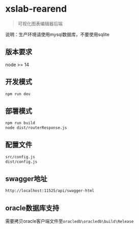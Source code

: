 # xslab-rearend
> 可视化图表编辑器后端

说明：生产环境请使用mysql数据库，不要使用sqlite

## 版本要求
node >= 14

## 开发模式
```bash
npm run dev
```

## 部署模式
```bash
npm run build
node dist/routerResponse.js
```

## 配置文件
```bash
src/config.js
dist/config.js
```

## swagger地址
```bash
http://localhost:11525/api/swagger-html
```



## oracle数据库支持
需要拷贝oracle客户端文件至`oracledb\oracledb\build\Release`

